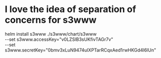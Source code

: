 # I love the idea of separation of concerns for s3www


helm install s3www ./s3www/chart/s3www \
  --set s3www.accessKey="v0LZSlB3sUKfivTAGr7v" \
  --set s3www.secretKey="0bmv3xLuN9474uIXPTarRCqxAed1rwHKGd4l6lUn"